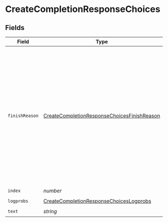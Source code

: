 # CreateCompletionResponseChoices


## Fields

| Field                                                                                                                                                                                                                     | Type                                                                                                                                                                                                                      | Required                                                                                                                                                                                                                  | Description                                                                                                                                                                                                               |
| ------------------------------------------------------------------------------------------------------------------------------------------------------------------------------------------------------------------------- | ------------------------------------------------------------------------------------------------------------------------------------------------------------------------------------------------------------------------- | ------------------------------------------------------------------------------------------------------------------------------------------------------------------------------------------------------------------------- | ------------------------------------------------------------------------------------------------------------------------------------------------------------------------------------------------------------------------- |
| `finishReason`                                                                                                                                                                                                            | [CreateCompletionResponseChoicesFinishReason](../../models/shared/createcompletionresponsechoicesfinishreason.md)                                                                                                         | :heavy_check_mark:                                                                                                                                                                                                        | The reason the model stopped generating tokens. This will be `stop` if the model hit a natural stop point or a provided stop sequence,<br/>or `length` if the maximum number of tokens specified in the request was reached.<br/> |
| `index`                                                                                                                                                                                                                   | *number*                                                                                                                                                                                                                  | :heavy_check_mark:                                                                                                                                                                                                        | N/A                                                                                                                                                                                                                       |
| `logprobs`                                                                                                                                                                                                                | [CreateCompletionResponseChoicesLogprobs](../../models/shared/createcompletionresponsechoiceslogprobs.md)                                                                                                                 | :heavy_check_mark:                                                                                                                                                                                                        | N/A                                                                                                                                                                                                                       |
| `text`                                                                                                                                                                                                                    | *string*                                                                                                                                                                                                                  | :heavy_check_mark:                                                                                                                                                                                                        | N/A                                                                                                                                                                                                                       |